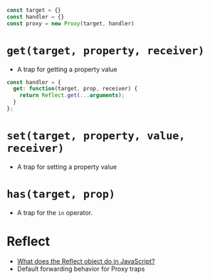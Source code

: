 ```jsx
const target = {}
const handler = {}
const proxy = new Proxy(target, handler)
```

# `get(target, property, receiver)`

- A trap for getting a property value

```jsx
const handler = {
  get: function(target, prop, receiver) {
    return Reflect.get(...arguments);
  }
};
```

# `set(target, property, value, receiver)`

- A trap for setting a property value

# `has(target, prop)`

- A trap for the `in` operator.

# Reflect

- [What does the Reflect object do in JavaScript?](https://stackoverflow.com/questions/25421903/what-does-the-reflect-object-do-in-javascript)
- Default forwarding behavior for Proxy traps